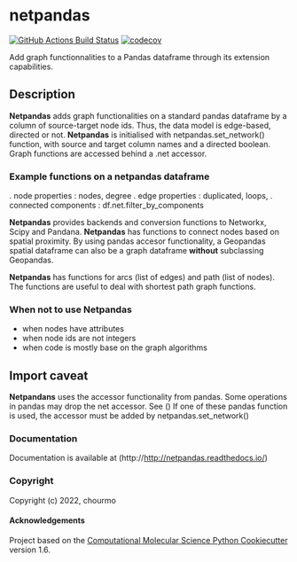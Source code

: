 netpandas
==============================
[//]: # (Badges)
[![GitHub Actions Build Status](https://github.com/chourmo/netpandas/workflows/CI/badge.svg)](https://github.com/chourmo/netpandas/actions?query=workflow%3ACI)
[![codecov](https://codecov.io/gh/chourmo/netpandas/branch/master/graph/badge.svg)](https://codecov.io/gh/chourmo/netpandas/branch/master)


Add graph functionnalities to a Pandas dataframe through its extension capabilities.

## Description

**Netpandas** adds graph functionalities on a standard pandas dataframe by a column of source-target node ids. Thus, the data model is edge-based, directed or not.
**Netpandas** is initialised with netpandas.set_network() function, with source and target column names and a directed boolean.
Graph functions are accessed behind a .net accessor.

### Example functions on a netpandas dataframe

. node properties : nodes, degree
. edge properties : duplicated, loops, 
. connected components : df.net.filter_by_components

**Netpandas** provides backends and conversion functions to Networkx, Scipy and Pandana.
**Netpandas** has functions to connect nodes based on spatial proximity. By using pandas accesor functionality, a Geopandas spatial dataframe can also be a graph dataframe __without__ subclassing Geopandas.

**Netpandas** has functions for arcs (list of edges) and path (list of nodes). The functions are useful to deal with shortest path graph functions.


### When not to use Netpandas

- when nodes have attributes
- when node ids are not integers
- when code is mostly base on the graph algorithms

## Import caveat ##

**Netpandans** uses the accessor functionality from pandas. Some operations in pandas may drop the net accessor. See ()
If one of these pandas function is used, the accessor must be added by netpandas.set_network()

### Documentation

Documentation is available at (http://http://netpandas.readthedocs.io/)

### Copyright

Copyright (c) 2022, chourmo


#### Acknowledgements
 
Project based on the 
[Computational Molecular Science Python Cookiecutter](https://github.com/molssi/cookiecutter-cms) version 1.6.

